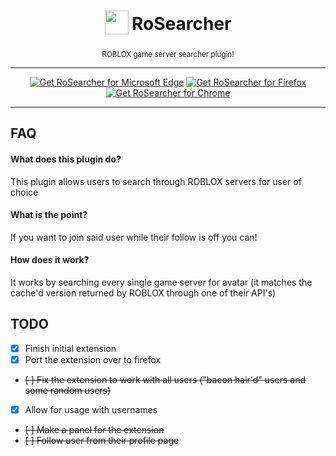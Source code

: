 <h1
align="center">
<sub
>
<img  
src="https://raw.githubusercontent.com/ThePotato97/RoSearcher/master/rosearch-chrome/icon.png" height="38" width="38">
</sub>
RoSearcher
</h1>
<p
align="center">
<sup
>
    ROBLOX game server searcher plugin!
</sup>
<br
>
<sub
>
</p>

---
<p
align="center">
<a href="https://microsoftedge.microsoft.com/addons/detail/rosearcher/oobhokhnkgaabegegleakccliicjmelh"><img src="https://user-images.githubusercontent.com/585534/107280673-a5ece780-6a26-11eb-9cc7-9fa9f9f81180.png" alt="Get RoSearcher for Microsoft Edge"></a>
<a
href="https://addons.mozilla.org/en-US/firefox/addon/rosearcher/"><img
src="https://user-images.githubusercontent.com/585534/107280546-7b9b2a00-6a26-11eb-8f9f-f95932f4bfec.png" alt="Get RoSearcher for Firefox"></a>
<a
href="https://chrome.google.com/webstore/detail/rosearcher/kogoeldkgknjbdajddjjfijggnpcffib"><img
src="https://user-images.githubusercontent.com/585534/107280622-91a8ea80-6a26-11eb-8d07-77c548b28665.png" alt="Get RoSearcher for Chrome"></a>
</p>

---
## FAQ

#### What does this plugin do?

This plugin allows users to search through ROBLOX servers for user of choice

#### What is the point?

If you want to join said user while their follow is off you can!

#### How does it work?

It works by searching every single game server for avatar (it matches the cache'd version returned by ROBLOX through one of their API's)

## TODO

- [x] Finish initial extension
- [x] Port the extension over to firefox
- ~~[ ] Fix the extension to work with all users ("bacon hair'd" users and some random users)~~
- [x] Allow for usage with usernames
- ~~[ ] Make a panel for the extension~~
- ~~[ ] Follow user from their profile page~~